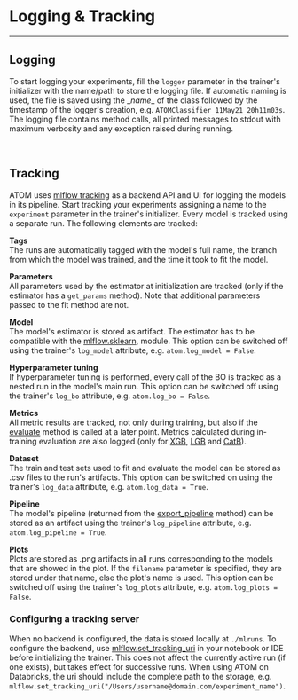 # Logging & Tracking
--------------------

## Logging

To start logging your experiments, fill the `logger` parameter in the
trainer's initializer with the name/path to store the logging file.
If automatic naming is used, the file is saved using the \__name__ of
the class followed by the timestamp of the logger's creation, e.g.
`ATOMClassifier_11May21_20h11m03s`. The logging file contains method calls,
all printed messages to stdout with maximum verbosity and any exception
raised during running.

<br>

## Tracking

ATOM uses [mlflow tracking](https://www.mlflow.org/docs/latest/tracking.html)
as a backend API and UI for logging the models in its pipeline. Start
tracking your experiments assigning a name to the `experiment` parameter
in the trainer's initializer. Every model is tracked using a separate run.
The following elements are tracked:

**Tags**<br>
The runs are automatically tagged with the model's full name, the branch
from which the model was trained, and the time it took to fit the model.

**Parameters**<br>
All parameters used by the estimator at initialization are tracked (only if
the estimator has a `get_params` method). Note that additional parameters
passed to the fit method are not.

**Model**<br>
The model's estimator is stored as artifact. The estimator has to be
compatible with the [mlflow.sklearn](https://www.mlflow.org/docs/latest/python_api/mlflow.sklearn.html),
module. This option can be switched off using the trainer's `log_model`
attribute, e.g. `atom.log_model = False`.

**Hyperparameter tuning**<br>
If hyperparameter tuning is performed, every call of the BO is tracked as a
nested run in the model's main run. This option can be switched off using
the trainer's `log_bo` attribute, e.g. `atom.log_bo = False`.

**Metrics**<br>
All metric results are tracked, not only during training, but also if the
[evaluate](../../API/ATOM/atomclassifier/#evaluate) method is called at a
later point. Metrics calculated during in-training evaluation are also
logged (only for [XGB](../../API/models/xgb), [LGB](../../API/models/lgb)
and [CatB](../../API/models/catb)).

**Dataset**<br>
The train and test sets used to fit and evaluate the model can be stored
as .csv files to the run's artifacts. This option can be switched on using
the trainer's `log_data` attribute, e.g. `atom.log_data = True`.

**Pipeline**<br>
The model's pipeline (returned from the [export_pipeline](../../API/ATOM/atomclassifier/#export-pipeline)
method) can be stored as an artifact using the trainer's `log_pipeline`
attribute, e.g. `atom.log_pipeline = True`.

**Plots**<br>
Plots are stored as .png artifacts in all runs corresponding to the models
that are showed in the plot. If the `filename` parameter is specified, they
are stored under that name, else the plot's name is used. This option can be
switched off using the trainer's `log_plots` attribute, e.g. `atom.log_plots = False`.


### Configuring a tracking server

When no backend is configured, the data is stored locally at `./mlruns`.
To configure the backend, use [mlflow.set_tracking_uri](https://www.mlflow.org/docs/latest/python_api/mlflow.html#mlflow.set_tracking_uri)
in your notebook or IDE before initializing the trainer. This does not
affect the currently active run (if one exists), but takes effect for
successive runs. When using ATOM on Databricks, the uri should include
the complete path to the storage, e.g. 
`mlflow.set_tracking_uri("/Users/username@domain.com/experiment_name")`.
